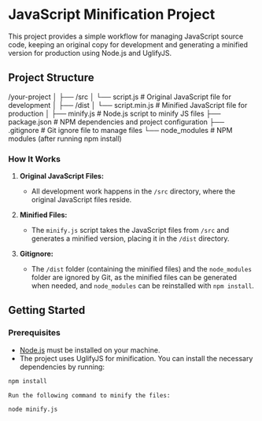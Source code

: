 # JavaScript Minification Project

This project provides a simple workflow for managing JavaScript source code, keeping an original copy for development and generating a minified version for production using Node.js and UglifyJS.

## Project Structure

/your-project │ ├── /src │ └── script.js # Original JavaScript file for development │ ├── /dist │ └── script.min.js # Minified JavaScript file for production │ ├── minify.js # Node.js script to minify JS files ├── package.json # NPM dependencies and project configuration ├── .gitignore # Git ignore file to manage files └── node_modules # NPM modules (after running npm install)



### How It Works

1. **Original JavaScript Files:**
   - All development work happens in the `/src` directory, where the original JavaScript files reside.
   
2. **Minified Files:**
   - The `minify.js` script takes the JavaScript files from `/src` and generates a minified version, placing it in the `/dist` directory.

3. **Gitignore:**
   - The `/dist` folder (containing the minified files) and the `node_modules` folder are ignored by Git, as the minified files can be generated when needed, and `node_modules` can be reinstalled with `npm install`.

## Getting Started

### Prerequisites

- [Node.js](https://nodejs.org/) must be installed on your machine.
- The project uses UglifyJS for minification. You can install the necessary dependencies by running:

```bash
npm install

Run the following command to minify the files:

node minify.js
